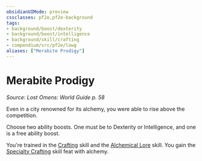 ```yaml
---
obsidianUIMode: preview
cssclasses: pf2e,pf2e-background
tags:
- background/boost/dexterity
- background/boost/intelligence
- background/skill/crafting
- compendium/src/pf2e/lowg
aliases: ["Merabite Prodigy"]
---
```

# Merabite Prodigy
*Source: Lost Omens: World Guide p. 58*  

Even in a city renowned for its alchemy, you were able to rise above the competition.

Choose two ability boosts. One must be to Dexterity or Intelligence, and one is a free ability boost.

You're trained in the [Crafting](compendium/skills.md#Crafting) skill and the [Alchemical Lore](compendium/skills.md#Lore) skill. You gain the [Specialty Crafting](compendium/feats/specialty-crafting.md) skill feat with alchemy.